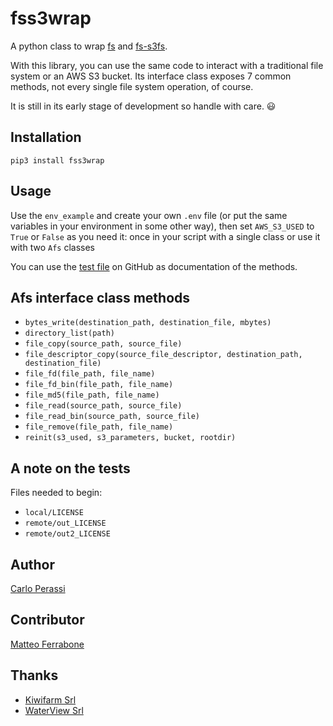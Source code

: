# fss3wrap
A python class to wrap [fs](https://github.com/PyFilesystem/pyfilesystem2) and [fs-s3fs](https://github.com/PyFilesystem/s3fs).

With this library, you can use the same code to interact with a traditional file system or an AWS S3 bucket.
Its interface class exposes 7 common methods, not every single file system operation, of course.

It is still in its early stage of development so handle with care. 😃


## Installation

```
pip3 install fss3wrap
```


## Usage

Use the `env_example` and create your own `.env` file (or put the same variables in your environment in some other way), then set `AWS_S3_USED` to `True` or `False` as you need it: once in your script with a single class or use it with two `Afs` classes

You can use the [test file](https://github.com/carlok/fss3wrap) on GitHub as documentation of the methods.


## Afs interface class methods 

* `bytes_write(destination_path, destination_file, mbytes)`
* `directory_list(path)`
* `file_copy(source_path, source_file)`
* `file_descriptor_copy(source_file_descriptor, destination_path, destination_file)`
* `file_fd(file_path, file_name)`
* `file_fd_bin(file_path, file_name)`
* `file_md5(file_path, file_name)`
* `file_read(source_path, source_file)`
* `file_read_bin(source_path, source_file)`
* `file_remove(file_path, file_name)`
* `reinit(s3_used, s3_parameters, bucket, rootdir)`


## A note on the tests

Files needed to begin:
* `local/LICENSE`
* `remote/out_LICENSE`
* `remote/out2_LICENSE`


## Author

[Carlo Perassi](https://carlo.perassi.com)


## Contributor

[Matteo Ferrabone](https://github.com/desmoteo)


## Thanks

* [Kiwifarm Srl](https://www.kiwifarm.it/)
* [WaterView Srl](https://www.waterview.it/)
